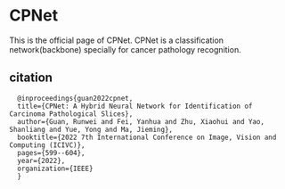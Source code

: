 # CPNet
This is the official page of CPNet. CPNet is a classification network(backbone) specially for cancer pathology recognition.


## citation
      @inproceedings{guan2022cpnet,
      title={CPNet: A Hybrid Neural Network for Identification of Carcinoma Pathological Slices},
      author={Guan, Runwei and Fei, Yanhua and Zhu, Xiaohui and Yao, Shanliang and Yue, Yong and Ma, Jieming},
      booktitle={2022 7th International Conference on Image, Vision and Computing (ICIVC)},
      pages={599--604},
      year={2022},
      organization={IEEE}
      }

